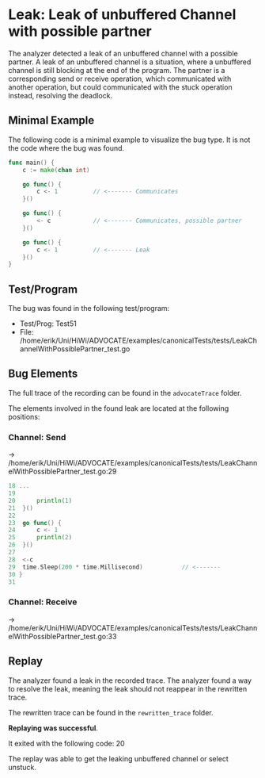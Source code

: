 # Leak: Leak of unbuffered Channel with possible partner

The analyzer detected a leak of an unbuffered channel with a possible partner.
A leak of an unbuffered channel is a situation, where a unbuffered channel is still blocking at the end of the program.
The partner is a corresponding send or receive operation, which communicated with another operation, but could communicated with the stuck operation instead, resolving the deadlock.

## Minimal Example
The following code is a minimal example to visualize the bug type. It is not the code where the bug was found.

```go
func main() {
    c := make(chan int)

    go func() {
        c <- 1          // <------- Communicates
    }()

    go func() {
        <- c            // <------- Communicates, possible partner
    }()

    go func() {
        c <- 1          // <------- Leak
    }()
}
```

## Test/Program
The bug was found in the following test/program:

- Test/Prog:  Test51
- File:  /home/erik/Uni/HiWi/ADVOCATE/examples/canonicalTests/tests/LeakChannelWithPossiblePartner_test.go

## Bug Elements
The full trace of the recording can be found in the `advocateTrace` folder.

The elements involved in the found leak are located at the following positions:

###  Channel: Send
-> /home/erik/Uni/HiWi/ADVOCATE/examples/canonicalTests/tests/LeakChannelWithPossiblePartner_test.go:29
```go
18 ...
19 
20 		println(1)
21 	}()
22 
23 	go func() {
24 		c <- 1
25 		println(2)
26 	}()
27 
28 	<-c
29 	time.Sleep(200 * time.Millisecond)           // <-------
30 }
31 
```


###  Channel: Receive
-> /home/erik/Uni/HiWi/ADVOCATE/examples/canonicalTests/tests/LeakChannelWithPossiblePartner_test.go:33


## Replay
The analyzer found a leak in the recorded trace.
The analyzer found a way to resolve the leak, meaning the leak should not reappear in the rewritten trace.

The rewritten trace can be found in the `rewritten_trace` folder.

**Replaying was successful**.

It exited with the following code: 20

The replay was able to get the leaking unbuffered channel or select unstuck.

